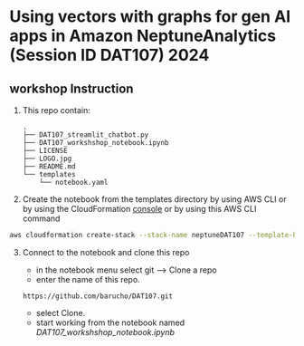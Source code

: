 # Using vectors with graphs for gen AI apps in Amazon NeptuneAnalytics (Session ID DAT107) 2024

## workshop Instruction

1. This repo contain:

    ```
    .
    ├── DAT107_streamlit_chatbot.py
    ├── DAT107_workshshop_notebook.ipynb
    ├── LICENSE
    ├── LOGO.jpg
    ├── README.md
    └── templates
        └── notebook.yaml
    ```

2. Create the notebook from the templates directory by using AWS CLI or by using the CloudFormation [console](https://us-east-1.console.aws.amazon.com/cloudformation/home?region=us-east-1#/stacks?filteringText=&filteringStatus=active&viewNested=true)
or by using this AWS CLI command
```bash
aws cloudformation create-stack --stack-name neptuneDAT107 --template-body file://notebook.yaml
```

3. Connect to the notebook and clone this repo 
    * in the notebook menu select git --> Clone a repo 
    * enter the name of this repo.

    ```
    https://github.com/barucho/DAT107.git
    ```

    * select Clone.
    * start working from the notebook named *DAT107_workshshop_notebook.ipynb*
